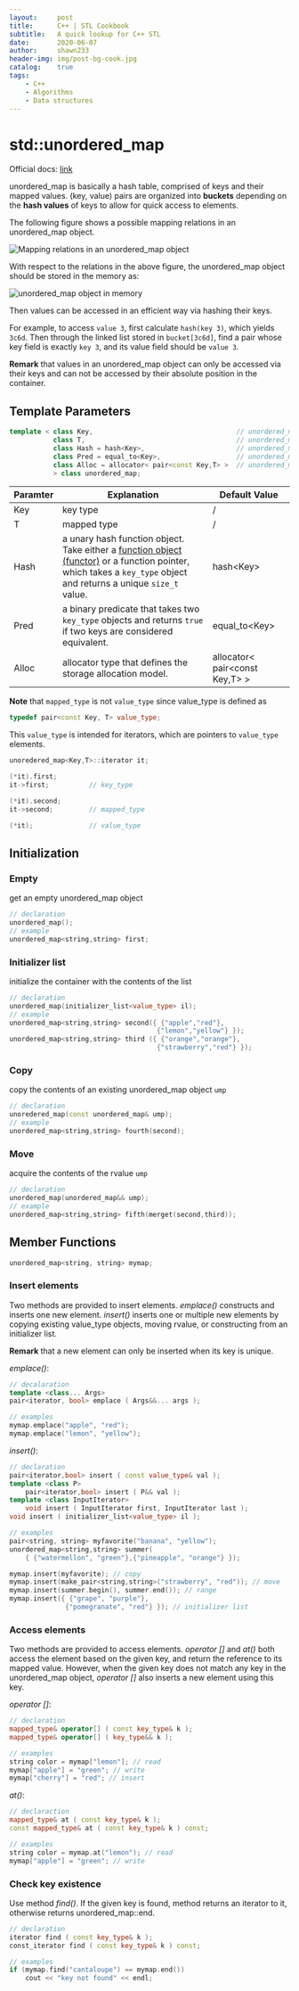 ```yaml
---
layout:     post
title:      C++ | STL Cookbook
subtitle:   A quick lookup for C++ STL
date:       2020-06-07
author:     shawn233
header-img: img/post-bg-cook.jpg
catalog:    true
tags:
    - C++
    - Algorithms
    - Data structures
---
```




# std::unordered_map

Official docs: [link](http://www.cplusplus.com/reference/unordered_map/unordered_map/)

unordered_map is basically a hash table, comprised of keys and their mapped values. (key, value) pairs are organized into **buckets** depending on the **hash values** of keys to allow for quick access to elements.

The following figure shows a possible mapping relations in an unordered_map object.

![Mapping relations in an unordered_map object](.assets/unordered_mapping.svg)

With respect to the relations in the above figure, the unordered_map object should be stored in the memory as:

![unordered_map object in memory](.assets/unordered_map_memory.svg)

Then values can be accessed in an efficient way via hashing their keys.

For example, to access `value 3`, first calculate `hash(key 3)`, which yields `3c6d`. Then through the linked list stored in `bucket[3c6d]`, find a pair whose key field is exactly `key 3`, and its value field should be `value 3`.

**Remark** that values in an unordered_map object can only be accessed via their keys and can not be accessed by their absolute position in the container. 

## Template Parameters

```c++
template < class Key,                                    // unordered_map::key_type
           class T,                                      // unordered_map::mapped_type
           class Hash = hash<Key>,                       // unordered_map::hasher
           class Pred = equal_to<Key>,                   // unordered_map::key_equal
           class Alloc = allocator< pair<const Key,T> >  // unordered_map::allocator_type
           > class unordered_map;
```

| Paramter | Explanation                                                  | Default Value                      |
| -------- | ------------------------------------------------------------ | ---------------------------------- |
| Key      | key type                                                     | /                                  |
| T        | mapped type                                                  | /                                  |
| Hash     | a unary hash function object. Take either a [function object (functor)](https://en.wikipedia.org/wiki/Function_object) or a function pointer, which takes a `key_type` object and returns a unique `size_t` value. | hash\<Key\>                        |
| Pred     | a binary predicate that takes two `key_type` objects and returns `true` if two keys are considered equivalent. | equal_to\<Key\>                    |
| Alloc    | allocator type that defines the storage allocation model.    | allocator\< pair\<const Key,T\> \> |

**Note** that `mapped_type` is not `value_type` since value_type is defined as

```c++
typedef pair<const Key, T> value_type;
```

This `value_type` is intended for iterators, which are pointers to `value_type` elements.

```c++
unoredered_map<Key,T>::iterator it;

(*it).first;
it->first;			// key_type

(*it).second;
it->second;			// mapped_type

(*it);				// value_type
```

## Initialization

### Empty

get an empty unordered_map object

```c++
// declaration
unordered_map();
// example
unordered_map<string,string> first;
```

### Initializer list

initialize the container with the contents of the list

```c++
// declaration
unordered_map(initializer_list<value_type> il);
// example
unordered_map<string,string> second({ {"apple","red"},
                                     {"lemon","yellow"} });
unordered_map<string,string> third ({ {"orange","orange"},
                                     {"strawberry","red"} });
```

### Copy

copy the contents of an existing unordered_map object `ump`

```c++
// declaration
unoredered_map(const unordered_map& ump);
// example
unordered_map<string,string> fourth(second);
```

### Move

acquire the contents of the rvalue `ump`

```c++
// declaration
unordered_map(unordered_map&& ump);
// example
unordered_map<string,string> fifth(merget(second,third));
```

## Member Functions

```c++
unordered_map<string, string> mymap;
```

### Insert elements

Two methods are provided to insert elements. *emplace()* constructs and inserts one new element. *insert()* inserts one or multiple new elements by copying existing value_type objects, moving rvalue, or constructing from an initializer list.

**Remark** that a new element can only be inserted when its key is unique.

*emplace()*:

```c++
// decalaration
template <class... Args>
pair<iterator, bool> emplace ( Args&&... args );

// examples
mymap.emplace("apple", "red");
mymap.emplace("lemon", "yellow");
```

*insert()*:

```c++
// declaration
pair<iterator,bool> insert ( const value_type& val );
template <class P>
    pair<iterator,bool> insert ( P&& val );
template <class InputIterator>
    void insert ( InputIterator first, InputIterator last );
void insert ( initializer_list<value_type> il );

// examples
pair<string, string> myfavorite("banana", "yellow");
unordered_map<string,string> summer(
    { {"watermellon", "green"},{"pineapple", "orange"} });

mymap.insert(myfavorite); // copy
mymap.insert(make_pair<string,string>("strawberry", "red")); // move
mymap.insert(summer.begin(), summer.end()); // range
mymap.insert({ {"grape", "purple"},
              {"pomegranate", "red"} }); // initializer list
```

### Access elements

Two methods are provided to access elements. *operator []* and *at()* both access the element based on the given key, and return the reference to its mapped value. However, when the given key does not match any key in the unordered_map object, *operator []* also inserts a new element using this key.

*operator []*:

```c++
// declaration
mapped_type& operator[] ( const key_type& k );
mapped_type& operator[] ( key_type&& k );

// examples
string color = mymap["lemon"]; // read
mymap["apple"] = "green"; // write
mymap["cherry"] = "red"; // insert
```

*at()*:

```c++
// declaraction
mapped_type& at ( const key_type& k );
const mapped_type& at ( const key_type& k ) const;

// examples
string color = mymap.at("lemon"); // read
mymap["apple"] = "green"; // write
```

### Check key existence

Use method *find()*. If the given key is found, method returns an iterator to it, otherwise returns unordered_map::end.

```c++
// declaration
iterator find ( const key_type& k );
const_iterator find ( const key_type& k ) const;

// examples
if (mymap.find("cantaloupe") == mymap.end())
    cout << "key not found" << endl;
```

